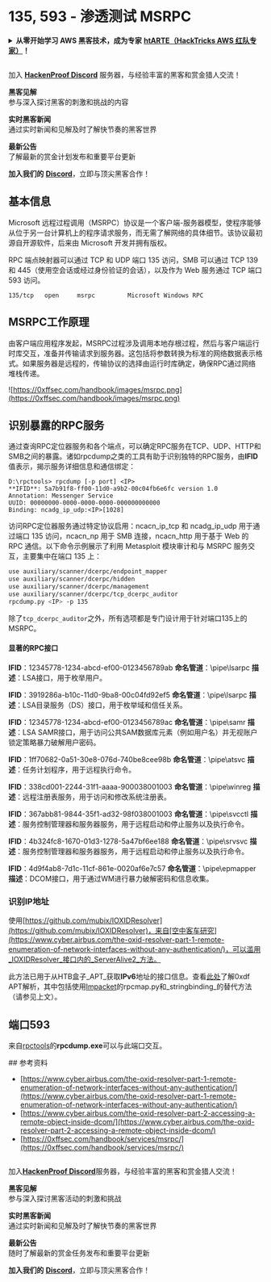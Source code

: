 # 135, 593 - 渗透测试 MSRPC

<details>

<summary><strong>从零开始学习 AWS 黑客技术，成为专家</strong> <a href="https://training.hacktricks.xyz/courses/arte"><strong>htARTE（HackTricks AWS 红队专家）</strong></a><strong>！</strong></summary>

支持 HackTricks 的其他方式：

* 如果您想看到您的**公司在 HackTricks 中做广告**或**下载 PDF 版的 HackTricks**，请查看[**订阅计划**](https://github.com/sponsors/carlospolop)!
* 获取[**官方 PEASS & HackTricks 商品**](https://peass.creator-spring.com)
* 探索[**PEASS 家族**](https://opensea.io/collection/the-peass-family)，我们的独家[**NFTs**](https://opensea.io/collection/the-peass-family)
* **加入** 💬 [**Discord 群组**](https://discord.gg/hRep4RUj7f) 或 [**电报群组**](https://t.me/peass) 或在 **Twitter** 🐦 [**@carlospolopm**](https://twitter.com/carlospolopm)** 上**关注我。
* 通过向 [**HackTricks**](https://github.com/carlospolop/hacktricks) 和 [**HackTricks Cloud**](https://github.com/carlospolop/hacktricks-cloud) github 仓库提交 PR 来分享您的黑客技巧。

</details>

<figure><img src="../../.gitbook/assets/image (1) (3) (1).png" alt=""><figcaption></figcaption></figure>

加入 [**HackenProof Discord**](https://discord.com/invite/N3FrSbmwdy) 服务器，与经验丰富的黑客和赏金猎人交流！

**黑客见解**\
参与深入探讨黑客的刺激和挑战的内容

**实时黑客新闻**\
通过实时新闻和见解及时了解快节奏的黑客世界

**最新公告**\
了解最新的赏金计划发布和重要平台更新

**加入我们的** [**Discord**](https://discord.com/invite/N3FrSbmwdy)，立即与顶尖黑客合作！

## 基本信息

Microsoft 远程过程调用（MSRPC）协议是一个客户端-服务器模型，使程序能够从位于另一台计算机上的程序请求服务，而无需了解网络的具体细节。该协议最初源自开源软件，后来由 Microsoft 开发并拥有版权。

RPC 端点映射器可以通过 TCP 和 UDP 端口 135 访问，SMB 可以通过 TCP 139 和 445（使用空会话或经过身份验证的会话），以及作为 Web 服务通过 TCP 端口 593 访问。
```
135/tcp   open     msrpc         Microsoft Windows RPC
```
## MSRPC工作原理

由客户端应用程序发起，MSRPC过程涉及调用本地存根过程，然后与客户端运行时库交互，准备并传输请求到服务器。这包括将参数转换为标准的网络数据表示格式。如果服务器是远程的，传输协议的选择由运行时库确定，确保RPC通过网络堆栈传递。

![https://0xffsec.com/handbook/images/msrpc.png](https://0xffsec.com/handbook/images/msrpc.png)

## **识别暴露的RPC服务**

通过查询RPC定位器服务和各个端点，可以确定RPC服务在TCP、UDP、HTTP和SMB之间的暴露。诸如rpcdump之类的工具有助于识别独特的RPC服务，由**IFID**值表示，揭示服务详细信息和通信绑定：
```
D:\rpctools> rpcdump [-p port] <IP>
**IFID**: 5a7b91f8-ff00-11d0-a9b2-00c04fb6e6fc version 1.0
Annotation: Messenger Service
UUID: 00000000-0000-0000-0000-000000000000
Binding: ncadg_ip_udp:<IP>[1028]
```
访问RPC定位器服务通过特定协议启用：ncacn_ip_tcp 和 ncadg_ip_udp 用于通过端口 135 访问，ncacn_np 用于 SMB 连接，ncacn_http 用于基于 Web 的 RPC 通信。以下命令示例展示了利用 Metasploit 模块审计和与 MSRPC 服务交互，主要集中在端口 135 上：
```bash
use auxiliary/scanner/dcerpc/endpoint_mapper
use auxiliary/scanner/dcerpc/hidden
use auxiliary/scanner/dcerpc/management
use auxiliary/scanner/dcerpc/tcp_dcerpc_auditor
rpcdump.py <IP> -p 135
```
除了`tcp_dcerpc_auditor`之外，所有选项都是专门设计用于针对端口135上的MSRPC。

#### 显著的RPC接口

**IFID**：12345778-1234-abcd-ef00-0123456789ab
**命名管道**：\pipe\lsarpc
**描述**：LSA接口，用于枚举用户。

**IFID**：3919286a-b10c-11d0-9ba8-00c04fd92ef5
**命名管道**：\pipe\lsarpc
**描述**：LSA目录服务（DS）接口，用于枚举域和信任关系。

**IFID**：12345778-1234-abcd-ef00-0123456789ac
**命名管道**：\pipe\samr
**描述**：LSA SAMR接口，用于访问公共SAM数据库元素（例如用户名）并无视账户锁定策略暴力破解用户密码。

**IFID**：1ff70682-0a51-30e8-076d-740be8cee98b
**命名管道**：\pipe\atsvc
**描述**：任务计划程序，用于远程执行命令。

**IFID**：338cd001-2244-31f1-aaaa-900038001003
**命名管道**：\pipe\winreg
**描述**：远程注册表服务，用于访问和修改系统注册表。

**IFID**：367abb81-9844-35f1-ad32-98f038001003
**命名管道**：\pipe\svcctl
**描述**：服务控制管理器和服务器服务，用于远程启动和停止服务以及执行命令。

**IFID**：4b324fc8-1670-01d3-1278-5a47bf6ee188
**命名管道**：\pipe\srvsvc
**描述**：服务控制管理器和服务器服务，用于远程启动和停止服务以及执行命令。

**IFID**：4d9f4ab8-7d1c-11cf-861e-0020af6e7c57
**命名管道**：\pipe\epmapper
**描述**：DCOM接口，用于通过WM进行暴力破解密码和信息收集。

### 识别IP地址

使用[https://github.com/mubix/IOXIDResolver](https://github.com/mubix/IOXIDResolver)，来自[空中客车研究](https://www.cyber.airbus.com/the-oxid-resolver-part-1-remote-enumeration-of-network-interfaces-without-any-authentication/)，可以滥用_IOXIDResolver_接口内的_ServerAlive2_方法。

此方法已用于从HTB盒子_APT_获取**IPv6**地址的接口信息。查看[此处](https://0xdf.gitlab.io/2021/04/10/htb-apt.html)了解0xdf APT解析，其中包括使用[Impacket](https://github.com/SecureAuthCorp/impacket/)的rpcmap.py和_stringbinding_的替代方法（请参见上文）。

## 端口593

来自[rpctools](https://resources.oreilly.com/examples/9780596510305/tree/master/tools/rpctools)的**rpcdump.exe**可以与此端口交互。

#​# 参考资料
* [https://www.cyber.airbus.com/the-oxid-resolver-part-1-remote-enumeration-of-network-interfaces-without-any-authentication/](https://www.cyber.airbus.com/the-oxid-resolver-part-1-remote-enumeration-of-network-interfaces-without-any-authentication/)
* [https://www.cyber.airbus.com/the-oxid-resolver-part-2-accessing-a-remote-object-inside-dcom/](https://www.cyber.airbus.com/the-oxid-resolver-part-2-accessing-a-remote-object-inside-dcom/)
* [https://0xffsec.com/handbook/services/msrpc/](https://0xffsec.com/handbook/services/msrpc/)

<figure><img src="../../.gitbook/assets/image (1) (3) (1).png" alt=""><figcaption></figcaption></figure>

加入[**HackenProof Discord**](https://discord.com/invite/N3FrSbmwdy)服务器，与经验丰富的黑客和赏金猎人交流！

**黑客见解**\
参与深入探讨黑客活动的刺激和挑战

**实时黑客新闻**\
通过实时新闻和见解及时了解快节奏的黑客世界

**最新公告**\
随时了解最新的赏金任务发布和重要平台更新

**加入我们的** [**Discord**](https://discord.com/invite/N3FrSbmwdy)，立即与顶尖黑客合作！
